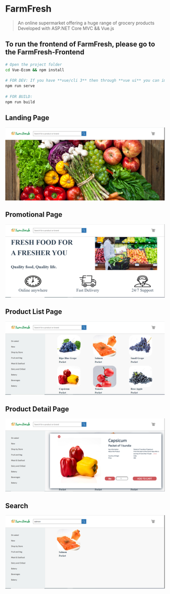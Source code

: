 # FarmFresh

> An online supermarket offering a huge range of grocery products
> Developed with ASP.NET Core MVC &&  Vue.js

## To run the frontend of FarmFresh, please go to the FarmFresh-Frontend

``` bash
# Open the project folder
cd Vue-Ecom && npm install

# FOR DEV: If you have **vue/cli 3** then through **vue ui** you can import the file and serve it. else 
npm run serve

# FOR BUILD: 
npm run build
```

## Landing Page
<p align="center">
  <img src="https://github.com/fahmidf3053/FarmFresh/blob/main/Documents/ScreenShots/landingpage.PNG">
</p>

## Promotional Page
<p align="center">
  <img src="https://github.com/fahmidf3053/FarmFresh/blob/main/Documents/ScreenShots/promopage.PNG">
</p>

## Product List Page
<p align="center">
  <img src="https://github.com/fahmidf3053/FarmFresh/blob/main/Documents/ScreenShots/shopping.PNG">
</p>

## Product Detail Page
<p align="center">
  <img src="https://github.com/fahmidf3053/FarmFresh/blob/main/Documents/ScreenShots/productpage.PNG">
</p>

## Search
<p align="center">
  <img src="https://github.com/fahmidf3053/FarmFresh/blob/main/Documents/ScreenShots/searchpage.PNG">
</p>

